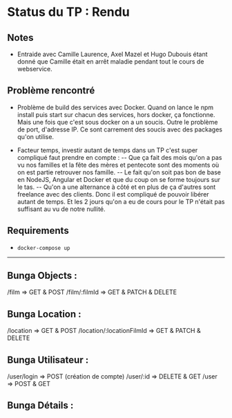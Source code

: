# Status du TP : Rendu

## Notes
- Entraide avec Camille Laurence, Axel Mazel et Hugo Dubouis étant donné que Camille était en arrêt maladie pendant tout le cours de webservice.

## Problème rencontré
- Problème de build des services avec Docker. Quand on lance le npm install puis start sur chacun des services, hors docker, ça fonctionne. Mais une fois que c'est sous docker on a un soucis. Outre le problème de port, d'adresse IP. Ce sont carrement des soucis avec des packages qu'on utilise.

- Facteur temps, investir autant de temps dans un TP c'est super compliqué faut prendre en compte :
-- Que ça fait des mois qu'on a pas vu nos familles et la fête des mères et pentecote sont des moments où on est partie retrouver nos famille.
-- Le fait qu'on soit pas bon de base en NodeJS, Angular et Docker et que du coup on se forme toujours sur le tas.
-- Qu'on a une alternance à côté et en plus de ça d'autres sont freelance avec des clients.
Donc il est compliqué de pouvoir libérer autant de temps. Et les 2 jours qu'on a eu de cours pour le TP n'était pas suffisant au vu de notre nullité.


## Requirements
- `docker-compose up`

-----------------
## Bunga Objects :

/film
=> GET & POST
/film/:filmId
=> GET & PATCH & DELETE

## Bunga Location : 

/location
=> GET & POST
/location/:locationFilmId
=> GET & PATCH & DELETE

## Bunga Utilisateur :


/user/login
=> POST (création de compte)
/user/:id
=> DELETE & GET
/user
=> POST & GET

## Bunga Détails :